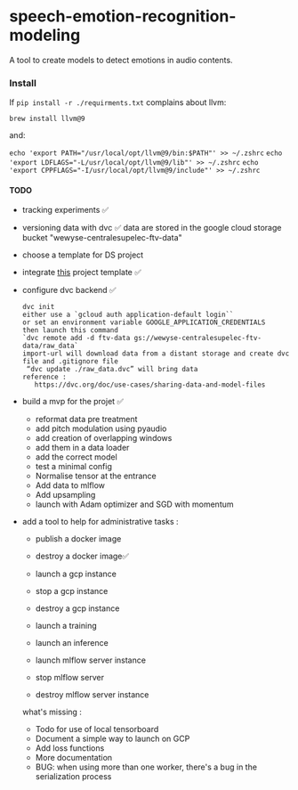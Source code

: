 
# speech-emotion-recognition-modeling
A tool to create models to detect emotions in audio contents.

### Install

If `pip install -r ./requirments.txt` complains about llvm:

`brew install llvm@9`

and: 

`echo 'export PATH="/usr/local/opt/llvm@9/bin:$PATH"' >> ~/.zshrc`
`echo 'export LDFLAGS="-L/usr/local/opt/llvm@9/lib"' >> ~/.zshrc`
`echo 'export CPPFLAGS="-I/usr/local/opt/llvm@9/include"' >> ~/.zshrc`

#### TODO 
- tracking experiments ✅
- versioning data with dvc ✅
   data are stored in the google cloud storage bucket "wewyse-centralesupelec-ftv-data"
- choose a template for DS project
- integrate [this](https://github.com/victoresque/pytorch-template) project template ✅   
- configure dvc backend ✅

      dvc init
      either use a `gcloud auth application-default login``
      or set an environment variable GOOGLE_APPLICATION_CREDENTIALS
      then launch this command
      `dvc remote add -d ftv-data gs://wewyse-centralesupelec-ftv-data/raw_data`
      import-url will download data from a distant storage and create dvc file and .gitignore file
       “dvc update ./raw_data.dvc” will bring data 
      reference :
         https://dvc.org/doc/use-cases/sharing-data-and-model-files
         
- build a mvp for the projet ✅
  -  reformat data pre treatment
    - add pitch modulation using pyaudio 
    - add creation of overlapping windows 
  -  add them in a data loader
    -  add the correct model
    -  test a minimal config
    - Normalise tensor at the entrance
    - Add data to mlflow
    - Add upsampling
    - launch with Adam optimizer and SGD with momentum            

- add a tool to help for administrative tasks : 
    - publish a docker image
    - destroy a docker image✅
    
    - launch a gcp instance
    - stop a gcp instance
    - destroy a gcp instance
    
    - launch a training 
    - launch an inference
    
    - launch mlflow server instance
    - stop mlflow server
    - destroy mlflow server instance  

  what's missing : 
    - Todo for use of local tensorboard
    - Document a simple way to launch on GCP
    - Add loss functions
    - More documentation 
    - BUG: when using more than one worker, there's a bug in the serialization process 